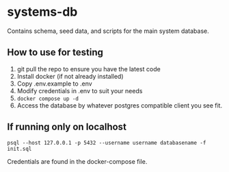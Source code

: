 # systems-db
Contains schema, seed data, and scripts for the main system database.

## How to use for testing

1. git pull the repo to ensure you have the latest code
2. Install docker (if not already installed)
3. Copy .env.example to .env
4. Modify credentials in .env to suit your needs
3. `docker compose up -d`
4. Access the database by whatever postgres compatible client you see fit.

## If running only on localhost

`psql --host 127.0.0.1 -p 5432 --username username databasename -f init.sql`

Credentials are found in the docker-compose file.
